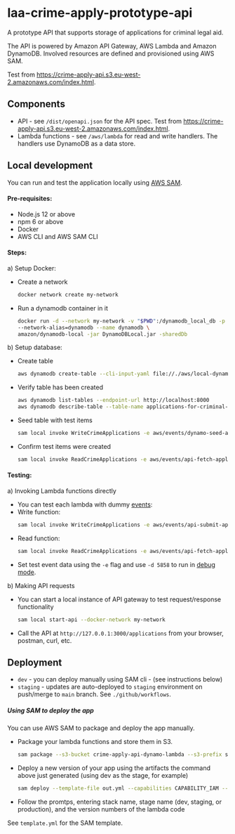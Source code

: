 # laa-crime-apply-prototype-api

A prototype API that supports storage of applications for criminal legal aid.

The API is powered by Amazon API Gateway, AWS Lambda and Amazon DynamoDB. Involved resources are defined and provisioned using AWS SAM.

Test from https://crime-apply-api.s3.eu-west-2.amazonaws.com/index.html.

## Components

* API - see `/dist/openapi.json` for the API spec. Test from https://crime-apply-api.s3.eu-west-2.amazonaws.com/index.html.
* Lambda functions - see `/aws/lambda` for read and write handlers. The handlers use DynamoDB as a data store.

## Local development

You can run and test the application locally using [AWS SAM](https://docs.aws.amazon.com/serverless-application-model/latest/developerguide/what-is-sam.html).

#### Pre-requisites:
* Node.js 12 or above
* npm 6 or above
* Docker
* AWS CLI and AWS SAM CLI

#### Steps:
a) Setup Docker:
  * Create a network
    ```sh
    docker network create my-network
    ```
  * Run a dynamodb container in it
    ```sh
    docker run -d --network my-network -v "$PWD":/dynamodb_local_db -p 8000:8000 \
    --network-alias=dynamodb --name dynamodb \
    amazon/dynamodb-local -jar DynamoDBLocal.jar -sharedDb
    ```
b) Setup database:
  * Create table
    ```sh
    aws dynamodb create-table --cli-input-yaml file://./aws/local-dynamo.yml --endpoint-url http://localhost:8000
    ```
  * Verify table has been created
    ```sh
    aws dynamodb list-tables --endpoint-url http://localhost:8000
    aws dynamodb describe-table --table-name applications-for-criminal-legal-aid-dev --endpoint-url http://localhost:8000
    ```
  * Seed table with test items
    ```sh
    sam local invoke WriteCrimeApplications -e aws/events/dynamo-seed-applications.json --docker-network my-network
    ```
  * Confirm test items were created
    ```sh
    sam local invoke ReadCrimeApplications -e aws/events/api-fetch-applications.json --docker-network my-network
    ```

#### Testing:
a) Invoking Lambda functions directly
* You can test each lambda with dummy [events](https://docs.aws.amazon.com/lambda/latest/dg/gettingstarted-concepts.html#gettingstarted-concepts-event):
* Write function:
  ```sh
  sam local invoke WriteCrimeApplications -e aws/events/api-submit-application.json --docker-network my-network
  ```
* Read function:
  ```sh
  sam local invoke ReadCrimeApplications -e aws/events/api-fetch-applications.json --docker-network my-network
  ```
* Set test event data using the `-e` flag and use `-d 5858` to run in [debug mode](https://docs.aws.amazon.com/serverless-application-model/latest/developerguide/serverless-sam-cli-using-debugging.html).

b) Making API requests
* You can start a local instance of API gateway to test request/response functionality
  ```sh
  sam local start-api --docker-network my-network
  ```
* Call the API at `http://127.0.0.1:3000/applications` from your browser, postman, curl, etc.


## Deployment
* `dev` - you can deploy manually using SAM cli - (see instructions below)
* `staging` - updates are auto-deployed to `staging` environment on push/merge to `main` branch. See `./github/workflows`.

##### Using SAM to deploy the app

You can use AWS SAM to package and deploy the app manually.

* Package your lambda functions and store them in S3.

  ```sh
  sam package --s3-bucket crime-apply-api-dynamo-lambda --s3-prefix sam --output-template-file out.yml
  ```

* Deploy a new version of your app using the artifacts the command above just generated (using dev as the stage, for example)

  ```sh
  sam deploy --template-file out.yml --capabilities CAPABILITY_IAM --guided
  ```
- Follow the promtps, entering stack name, stage name (dev, staging, or production), and the version numbers of the lambda code

See `template.yml` for the SAM template.

